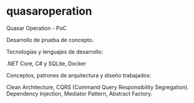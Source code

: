 # quasaroperation
Quasar Operation - PoC

Desarrollo de prueba de concepto.

Tecnologías y lenguajes de desarrollo:

.NET Core, C# y SQLite, Docker

Conceptos, patrones de arquitectura y diseño trabajados:

Clean Architecture, CQRS (Command Query Responsibility Segregation).
Dependency Injection, Mediator Pattern, Abstract Factory.


